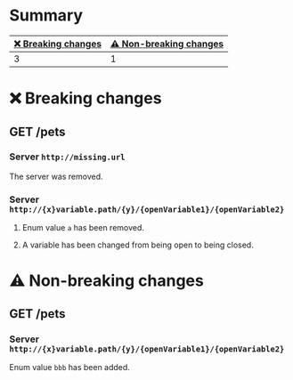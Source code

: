 # Summary

| [❌ Breaking changes](#breaking-changes) | [⚠️ Non-breaking changes](#non-breaking-changes) |
|------------------------------------------|--------------------------------------------------|
| 3                                        | 1                                                |

# <span id="breaking-changes"></span>❌ Breaking changes

## **GET** /pets

### Server `http://missing.url`

The server was removed.

### Server `http://{x}variable.path/{y}/{openVariable1}/{openVariable2}`

1.  Enum value `a` has been removed.

2.  A variable has been changed from being open to being closed.

# <span id="non-breaking-changes"></span>⚠️ Non-breaking changes

## **GET** /pets

### Server `http://{x}variable.path/{y}/{openVariable1}/{openVariable2}`

Enum value `bbb` has been added.
